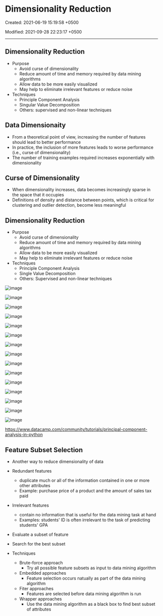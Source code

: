 # Dimensionality Reduction

Created: 2021-06-19 15:19:58 +0500

Modified: 2021-09-28 22:23:17 +0500

---

## Dimensionality Reduction
-   Purpose
    -   Avoid curse of dimensionality
    -   Reduce amount of time and memory required by data mining algorithms
    -   Allow data to be more easily visualized
    -   May help to eliminate irrelevant features or reduce noise
-   Techniques
    -   Principle Component Analysis
    -   Singular Value Decomposition
    -   Others: supervised and non-linear techniques

## Data Dimensionaity
-   From a theoretical point of view, increasing the number of features should lead to better performance
-   In practice, the inclusion of more features leads to worse performance (i.e., curse of dimensionality)
-   The number of training examples required increases exponentially with dimensionality

## Curse of Dimensionality
-   When dimensionality increases, data becomes increasingly sparse in the space that it occupies
-   Definitions of density and distance between points, which is critical for clustering and outlier detection, become less meaningful

## Dimensionality Reduction
-   Purpose
    -   Avoid curse of dimensionality
    -   Reduce amount of time and memory required by data mining algorithms
    -   Allow data to be more easily visualized
    -   May help to eliminate irrelevant features or reduce noise
-   Techniques
    -   Principle Component Analysis
    -   Single Value Decomposition
    -   Others: Supervised and non-linear techniques

![image](media/Dimensionality-Reduction-image1.png)

![image](media/Dimensionality-Reduction-image2.png)

![image](media/Dimensionality-Reduction-image3.png)

![image](media/Dimensionality-Reduction-image4.png)

![image](media/Dimensionality-Reduction-image5.png)

![image](media/Dimensionality-Reduction-image6.png)

![image](media/Dimensionality-Reduction-image7.png)

![image](media/Dimensionality-Reduction-image8.png)

![image](media/Dimensionality-Reduction-image9.png)

![image](media/Dimensionality-Reduction-image10.png)

![image](media/Dimensionality-Reduction-image11.png)

![image](media/Dimensionality-Reduction-image12.png)

![image](media/Dimensionality-Reduction-image13.png)

![image](media/Dimensionality-Reduction-image14.png)

![image](media/Dimensionality-Reduction-image15.png)

<https://www.datacamp.com/community/tutorials/principal-component-analysis-in-python>

## Feature Subset Selection
-   Another way to reduce dimensionality of data
-   Redundant features
    -   duplicate much or all of the information contained in one or more other attributes
    -   Example: purchase price of a product and the amount of sales tax paid
-   Irrelevant features
    -   contain no information that is useful for the data mining task at hand
    -   Examples: students' ID is often irrelevant to the task of predicting students' GPA


-   Evaluate a subset of feature
-   Search for the best subset


-   Techniques
    -   Brute-force approach
        -   Try all possible feature subsets as input to data mining algorithm
    -   Embedded approaches
        -   Feature selection occurs natually as part of the data mining algorithm
    -   Fiter approaches
        -   Features are selected before data mining algorithm is run
    -   Wrapper approaches
        -   Use the data mining algorithm as a black box to find best subset of attributes
